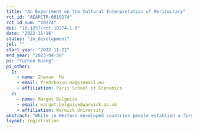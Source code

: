 ```yaml
---
title: "An Experiment on the Cultural Interpretation of Meritocracy"
rct_id: "AEARCTR-0010274"
rct_id_num: "10274"
doi: "10.1257/rct.10274-1.0"
date: "2022-11-16"
status: "in_development"
jel: ""
start_year: "2022-11-22"
end_year: "2023-04-30"
pi: "Yuchen Huang"
pi_other:
  1:
    - name: Zhexun  Mo
    - email: fredzhexun.mo@psemail.eu
    - affiliation: Paris School of Economics
  2:
    - name: Margot Belguise
    - email: margot.belguise@warwick.ac.uk
    - affiliation: Warwick University
abstract: "While in Western developed countries people establish a firm link between their beliefs in the importance of merit (as opposed to luck and privilege) in the income generating process and the desired level of redistribution, this significant correlation is not observed in East Asian countries despite a tradition of meritocratic civil service exams with competitive selection and a heavy focus on education. We argue that the concept of meritocracy takes different forms in Asia versus in Europe. We make a distinction between "consequentialist" meritocracy and "deontological" meritocracy, with the former adopting meritocracy as a means of maximising total surplus and the latter aiming at distributing resources proportional to intrinsic merits. We predict that these two types of meritocracy interpretations would generate different distributional preferences, and empirically test it with incentivised spectator games with students from highly selective colleges of different cultures. Spectators are asked to make redistribution choices in a series of scenarios provided to them. We randomize the status-quo income distribution described in the scenarios, by assigning half of the spectators to a highly unequal status-quo distribution (winner takes all) and the other half to an almost equal status-quo distribution. We compare both the sums redistributed and the Gini coefficients implemented by spectators of different cultures, in order to disentangle preference for inequality from status-quo bias. In order to test our predictions of which meritocracy considerations Western (deontological meritocrats) and East Asian (consequentialist meritocrats) respondents would privilege when faced with ethical trade-offs, we compare the redistribution choices made by spectators in a baseline scenario where the initial income distribution is determined by performance on a task, with their redistribution choices in scenarios where ethical trade-offs arise."
layout: registration
---
```


